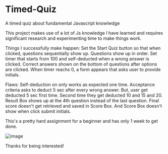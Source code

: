 # Timed-Quiz

A timed quiz about fundamental Javascript knowlwdge

This project makes use of a lot of Js knowledge I have learned and requires significant research and experimenting time to make things work.

Things I successfully make happen:
  Set the Start Quiz button so that when clicked, questions sequentially show up.
  Questions show up in order.
  Set timer that starts from 100 and self-deducted when a wrong answer is clicked.
  Correct answers shown on the bottom of questions after options are clicked.
  When timer reachs 0, a form appears that asks user to provide initials.
  
Flaws:
  Self-deduction on only works as expected one time. Acceptance criteria asks to deduct 5 sec after every wrong answer.   But, user get deducted 5 sec first time. Second time they get deducted 10 and 15 and 20.
  Result Box shows up at the 4th question instead of the last question.
  Final score doesn't get retrieved and saved in Score Box. And Score Box doesn't show when click submit initials.
  
This's a pretty hard assignment for a beginner and has only 1 week to get done.


![image](https://user-images.githubusercontent.com/83524121/125577446-d6230727-dd0e-4695-941d-e78cb4c10657.png)

Thanks for being interested!

